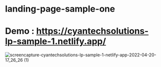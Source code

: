 # landing-page-sample-one

# Demo : https://cyantechsolutions-lp-sample-1.netlify.app/

![screencapture-cyantechsolutions-lp-sample-1-netlify-app-2022-04-20-17_26_26 (1)](https://user-images.githubusercontent.com/104098738/164335242-2ea70a3a-9767-4535-9401-1b3745e262f0.png)
